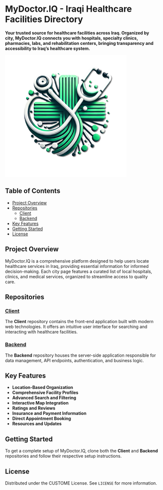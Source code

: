 # MyDoctor.IQ - Iraqi Healthcare Facilities Directory

**Your trusted source for healthcare facilities across Iraq. Organized by city, MyDoctor.IQ connects you with hospitals, specialty clinics, pharmacies, labs, and rehabilitation centers, bringing transparency and accessibility to Iraq’s healthcare system.**

<img src="https://github.com/MyDoctor-iq/.github/blob/main/profile/MyDoctor-Logo.png?" width="400" height="400" alt="MyDoctor.IQ Logo"/>

## Table of Contents

- [Project Overview](#project-overview)
- [Repositories](#repositories)
  - [Client](#client)
  - [Backend](#backend)
- [Key Features](#key-features)
- [Getting Started](#getting-started)
- [License](#license)

## Project Overview

MyDoctor.IQ is a comprehensive platform designed to help users locate healthcare services in Iraq, providing essential information for informed decision-making. Each city page features a curated list of local hospitals, clinics, and medical services, organized to streamline access to quality care.

## Repositories

### [Client](https://github.com/MyDoctor-iq/client)

The **Client** repository contains the front-end application built with modern web technologies. It offers an intuitive user interface for searching and interacting with healthcare facilities.

### [Backend](https://github.com/MyDoctor-iq/backend)

The **Backend** repository houses the server-side application responsible for data management, API endpoints, authentication, and business logic.

## Key Features

- **Location-Based Organization**
- **Comprehensive Facility Profiles**
- **Advanced Search and Filtering**
- **Interactive Map Integration**
- **Ratings and Reviews**
- **Insurance and Payment Information**
- **Direct Appointment Booking**
- **Resources and Updates**

## Getting Started

To get a complete setup of MyDoctor.IQ, clone both the **Client** and **Backend** repositories and follow their respective setup instructions.

## License

Distributed under the CUSTOME License. See `LICENSE` for more information.
